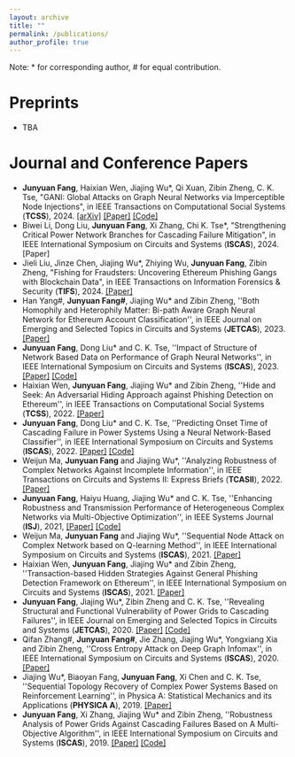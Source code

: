 ```yaml
---
layout: archive
title: ""
permalink: /publications/
author_profile: true
---
```


Note: * for corresponding author, \# for equal contribution.

# Preprints

- TBA

# Journal and Conference Papers

- **Junyuan Fang**, Haixian Wen, Jiajing Wu*, Qi Xuan, Zibin Zheng, C. K. Tse, "GANI: Global Attacks on Graph Neural Networks via Imperceptible Node Injections", in IEEE Transactions on Computational Social Systems (**TCSS**), 2024. [[arXiv]](https://arxiv.org/abs/2210.12598) [[Paper]](https://ieeexplore.ieee.org/document/10443466) [[Code]](https://github.com/alexfanjn/gani)
- Biwei Li, Dong Liu, **Junyuan Fang**, Xi Zhang, Chi K. Tse*, "Strengthening Critical Power Network Branches for Cascading Failure Mitigation", in IEEE International Symposium on Circuits and Systems (**ISCAS**), 2024. [Paper]
- Jieli Liu, Jinze Chen, Jiajing Wu*, Zhiying Wu, **Junyuan Fang**, Zibin Zheng, "Fishing for Fraudsters: Uncovering Ethereum Phishing Gangs with Blockchain Data", in IEEE Transactions on Information Forensics & Security (**TIFS**), 2024. [[Paper]](https://ieeexplore.ieee.org/abstract/document/10415200)
- Han Yang#, **Junyuan Fang#**, Jiajing Wu* and  Zibin Zheng, ''Both Homophily and Heterophily Matter: Bi-path Aware Graph Neural Network for Ethereum Account Classification'', in IEEE Journal on Emerging and Selected Topics in Circuits and Systems (**JETCAS**), 2023. [[Paper]](https://ieeexplore.ieee.org/abstract/document/10184005)
- **Junyuan Fang**, Dong Liu* and C. K. Tse, ''Impact of Structure of Network Based Data on Performance of Graph Neural Networks'', in IEEE International Symposium on Circuits and Systems (**ISCAS**), 2023. [[Paper]](https://ieeexplore.ieee.org/abstract/document/10182188) [[Code]](https://github.com/alexfanjn/Impact-analysis-of-network-structures)
- Haixian Wen, **Junyuan Fang**, Jiajing Wu* and Zibin Zheng, ''Hide and Seek: An Adversarial Hiding Approach against Phishing Detection on Ethereum'', in IEEE Transactions on Computational Social Systems (**TCSS**), 2022. [[Paper]](https://ieeexplore.ieee.org/abstract/document/9893742)
- **Junyuan Fang**, Dong Liu* and C. K. Tse, ''Predicting Onset Time of Cascading Failure in Power Systems Using a Neural Network-Based Classifier'', in IEEE International Symposium on Circuits and Systems (**ISCAS**), 2022. [[Paper]](https://ieeexplore.ieee.org/abstract/document/9937800) [[Code]](https://github.com/alexfanjn/Cascading-failure-learning)
- Weijun Ma, **Junyuan Fang** and Jiajing Wu*, ''Analyzing Robustness of Complex Networks Against Incomplete Information'', in IEEE Transactions on Circuits and Systems II: Express Briefs (**TCASII**), 2022. [[Paper]](https://ieeexplore.ieee.org/document/9739795)
- **Junyuan Fang**, Haiyu Huang, Jiajing Wu* and C. K. Tse, ''Enhancing Robustness and Transmission Performance of Heterogeneous Complex Networks via Multi-Objective Optimization'', in IEEE Systems Journal (**ISJ**), 2021, [[Paper]](https://ieeexplore.ieee.org/abstract/document/9523789) [[Code]](https://github.com/hex-16/MOEA-Net-HL)
- Weijun Ma, **Junyuan Fang** and Jiajing Wu*, ''Sequential Node Attack on Complex Network based on Q-learning Method'', in IEEE International Symposium on Circuits and Systems (**ISCAS**), 2021. [[Paper]](https://ieeexplore.ieee.org/abstract/document/9401544)
- Haixian Wen, **Junyuan Fang**, Jiajing Wu* and Zibin Zheng, ''Transaction-based Hidden Strategies Against General Phishing Detection Framework on Ethereum'', in IEEE International Symposium on Circuits and Systems (**ISCAS**), 2021. [[Paper]](https://ieeexplore.ieee.org/abstract/document/9401091)
- **Junyuan Fang**, Jiajing Wu*, Zibin Zheng and C. K. Tse, ''Revealing Structural and Functional Vulnerability of Power Grids to Cascading Failures'', in IEEE Journal on Emerging and Selected Topics in Circuits and Systems (**JETCAS**), 2020. [[Paper]](https://ieeexplore.ieee.org/abstract/document/9235529) [[Code]](https://github.com/alexfanjn/multi-objective-attack-power-grid)
- Qifan Zhang#, **Junyuan Fang#**, Jie Zhang, Jiajing Wu*, Yongxiang Xia and Zibin Zheng, ''Cross Entropy Attack on Deep Graph Infomax'', in IEEE International Symposium on Circuits and Systems (**ISCAS**), 2020.  [[Paper]](https://ieeexplore.ieee.org/abstract/document/9180817)
- Jiajing Wu*, Biaoyan Fang, **Junyuan Fang**, Xi Chen and C. K. Tse, ''Sequential Topology Recovery of Complex Power Systems Based on Reinforcement Learning'', in Physica A: Statistical Mechanics and its Applications (**PHYSICA A**), 2019. [[Paper]](https://www.sciencedirect.com/science/article/pii/S037843711931427X)
- **Junyuan Fang**, Xi Zhang, Jiajing Wu* and Zibin Zheng, ''Robustness Analysis of Power Grids Against Cascading Failures Based on A Multi-Objective Algorithm'', in IEEE International Symposium on Circuits and Systems (**ISCAS**), 2019. [[Paper]](https://ieeexplore.ieee.org/abstract/document/8702368) [[Code]](https://github.com/alexfanjn/multi-objective-attack-power-grid)

